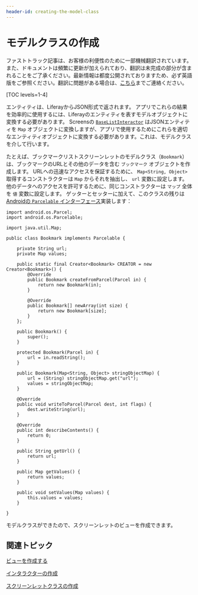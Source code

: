 ```yaml
---
header-id: creating-the-model-class
---
```


# モデルクラスの作成

<p class="alert alert-info"><span class="wysiwyg-color-blue120">ファストトラック記事は、お客様の利便性のために一部機械翻訳されています。また、ドキュメントは頻繁に更新が加えられており、翻訳は未完成の部分が含まれることをご了承ください。最新情報は都度公開されておりますため、必ず英語版をご参照ください。翻訳に問題がある場合は、<a href="mailto:support-content-jp@liferay.com">こちら</a>までご連絡ください。</span></p>

[TOC levels=1-4]

エンティティは、LiferayからJSON形式で返されます。 アプリでこれらの結果を効率的に使用するには、Liferayのエンティティを表すモデルオブジェクトに変換する必要があります。 Screensの [`BaseListInteractor`](https://github.com/liferay/liferay-screens/blob/master/android/library/src/main/java/com/liferay/mobile/screens/base/list/interactor/BaseListInteractor.java) はJSONエンティティを `Map` オブジェクトに変換しますが、アプリで使用するためにこれらを適切なエンティティオブジェクトに変換する必要があります。これは、モデルクラスを介して行います。

たとえば、ブックマークリストスクリーンレットのモデルクラス（`Bookmark`）は、ブックマークのURLとその他のデータを含む `ブックマーク` オブジェクトを作成します。 URLへの迅速なアクセスを保証するために、 `Map<String, Object>` 取得するコンストラクターは `Map` からそれを抽出し、 `url` 変数に設定します。 他のデータへのアクセスを許可するために、同じコンストラクターは `マップ` 全体を `値` 変数に設定します。 ゲッターとセッターに加えて、このクラスの残りは [Androidの `Parcelable` インターフェース](https://developer.android.com/reference/android/os/Parcelable.html)実装します：

    import android.os.Parcel;
    import android.os.Parcelable;
    
    import java.util.Map;
    
    public class Bookmark implements Parcelable {
    
        private String url;
        private Map values;
    
        public static final Creator<Bookmark> CREATOR = new Creator<Bookmark>() {
            @Override
            public Bookmark createFromParcel(Parcel in) {
                return new Bookmark(in);
            }
    
            @Override
            public Bookmark[] newArray(int size) {
                return new Bookmark[size];
            }
        };
    
        public Bookmark() {
            super();
        }
    
        protected Bookmark(Parcel in) {
            url = in.readString();
        }
    
        public Bookmark(Map<String, Object> stringObjectMap) {
            url = (String) stringObjectMap.get("url");
            values = stringObjectMap;
        }
    
        @Override
        public void writeToParcel(Parcel dest, int flags) {
            dest.writeString(url);
        }
    
        @Override
        public int describeContents() {
            return 0;
        }
    
        public String getUrl() {
            return url;
        }
    
        public Map getValues() {
            return values;
        }
    
        public void setValues(Map values) {
            this.values = values;
        }
    
    }

モデルクラスができたので、スクリーンレットのビューを作成できます。

## 関連トピック

[ビューを作成する](/docs/7-1/tutorials/-/knowledge_base/t/creating-the-view)

[インタラクターの作成](/docs/7-1/tutorials/-/knowledge_base/t/creating-the-interactor-0)

[スクリーンレットクラスの作成](/docs/7-1/tutorials/-/knowledge_base/t/creating-the-screenlet-class-0)
